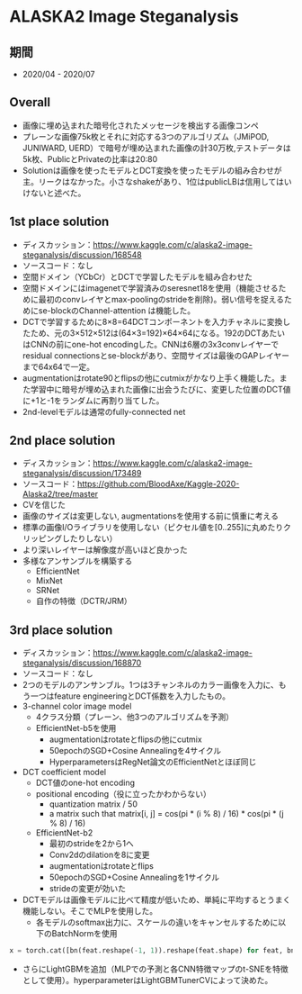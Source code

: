 # ALASKA2 Image Steganalysis

## 期間
- 2020/04 - 2020/07

## Overall
- 画像に埋め込まれた暗号化されたメッセージを検出する画像コンペ
- プレーンな画像75k枚とそれに対応する3つのアルゴリズム（JMiPOD, JUNIWARD, UERD）で暗号が埋め込まれた画像の計30万枚,テストデータは5k枚、PublicとPrivateの比率は20:80
- Solutionは画像を使ったモデルとDCT変換を使ったモデルの組み合わせが主。リークはなかった。小さなshakeがあり、1位はpublicLBは信用してはいけないと述べた。

## 1st place solution
- ディスカッション：https://www.kaggle.com/c/alaska2-image-steganalysis/discussion/168548
- ソースコード：なし
- 空間ドメイン（YCbCr）とDCTで学習したモデルを組み合わせた
- 空間ドメインにはimagenetで学習済みのseresnet18を使用（機能させるために最初のconvレイヤとmax-poolingのstrideを削除)。弱い信号を捉えるためにse-blockのChannel-attention は機能した。
- DCTで学習するために8×8=64DCTコンポーネントを入力チャネルに変換したため、元の3×512×512は(64×3=192)×64×64になる。192のDCTあたいはCNNの前にone-hot encodingした。CNNは6層の3x3convレイヤーでresidual connectionsとse-blockがあり、空間サイズは最後のGAPレイヤーまで64x64で一定。
- augmentationはrotate90とflipsの他にcutmixがかなり上手く機能した。また学習中に暗号が埋め込まれた画像に出会うたびに、変更した位置のDCT値に+1と-1をランダムに再割り当てした。
- 2nd-levelモデルは通常のfully-connected net

## 2nd place solution
- ディスカッション：https://www.kaggle.com/c/alaska2-image-steganalysis/discussion/173489
- ソースコード：https://github.com/BloodAxe/Kaggle-2020-Alaska2/tree/master
- CVを信じた
- 画像のサイズは変更しない, augmentationsを使用する前に慎重に考える
- 標準の画像I/Oライブラリを使用しない（ピクセル値を[0..255]に丸めたりクリッピングしたりしない）
- より深いレイヤーは解像度が高いほど良かった
- 多様なアンサンブルを構築する
  - EfficientNet
  - MixNet
  - SRNet
  - 自作の特徴（DCTR/JRM）

## 3rd place solution
- ディスカッション：https://www.kaggle.com/c/alaska2-image-steganalysis/discussion/168870
- ソースコード：なし
- 2つのモデルのアンサンブル。1つは3チャンネルのカラー画像を入力に、もう一つはfeature engineeringとDCT係数を入力したもの。
- 3-channel color image model
  - 4クラス分類（プレーン、他3つのアルゴリズムを予測）
  - EfficientNet-b5を使用
    - augmentationはrotateとflipsの他にcutmix
    - 50epochのSGD+Cosine Annealingを4サイクル
    - HyperparametersはRegNet論文のEfficientNetとほぼ同じ
- DCT coefficient model
  - DCT値のone-hot encoding
  - positional encoding（役に立ったかわからない）
    - quantization matrix / 50
    - a matrix such that matrix[i, j] = cos(pi * (i % 8) / 16) * cos(pi * (j % 8) / 16)
  - EfficientNet-b2
    - 最初のstrideを2から1へ
    - Conv2dのdilationを8に変更
    - augmentationはrotateとflips
    - 50epochのSGD+Cosine Annealingを1サイクル
    - strideの変更が効いた
- DCTモデルは画像モデルに比べて精度が低いため、単純に平均するとうまく機能しない。そこでMLPを使用した。
  - 各モデルのsoftmax出力に、スケールの違いをキャンセルするために以下のBatchNormを使用
```python
x = torch.cat([bn(feat.reshape(-1, 1)).reshape(feat.shape) for feat, bn in zip(feats, self.bns)], dim=1)
```
  - さらにLightGBMを追加（MLPでの予測と各CNN特徴マップのt-SNEを特徴として使用）。hyperparameterはLightGBMTunerCVによって決めた。
